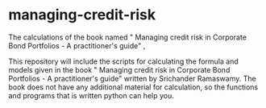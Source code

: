 # managing-credit-risk
The calculations of the book named " Managing credit risk in Corporate Bond Portfolios - A practitioner's guide" ,


This repository will include the scripts for calculating the formula and models given in the book " Managing credit risk in Corporate Bond Portfolios - A practitioner's guide"
written by Srichander Ramaswamy. The book does not have any additional material for calculation, so the functions and programs that is 
written python can help you. 

